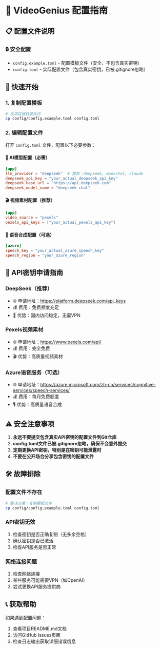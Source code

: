 # 🔧 VideoGenius 配置指南

## 📋 配置文件说明

### 🔒 安全配置
- `config.example.toml` - 配置模板文件（安全，不包含真实密钥）
- `config.toml` - 实际配置文件（包含真实密钥，已被.gitignore忽略）

## 🚀 快速开始

### 1. 复制配置模板
```bash
# 在项目根目录执行
cp config/config.example.toml config.toml
```

### 2. 编辑配置文件
打开 `config.toml` 文件，配置以下必要参数：

#### 🤖 AI模型配置（必需）
```toml
[app]
llm_provider = "deepseek"  # 推荐：deepseek, moonshot, claude
deepseek_api_key = "your_actual_deepseek_api_key"
deepseek_base_url = "https://api.deepseek.com"
deepseek_model_name = "deepseek-chat"
```

#### 🎬 视频素材配置（推荐）
```toml
[app]
video_source = "pexels"
pexels_api_keys = ["your_actual_pexels_api_key"]
```

#### 🎤 语音合成配置（可选）
```toml
[azure]
speech_key = "your_actual_azure_speech_key"
speech_region = "your_azure_region"
```

## 🔑 API密钥申请指南

### DeepSeek（推荐）
- 🌐 申请地址：https://platform.deepseek.com/api_keys
- 💰 费用：免费额度充足
- 🚀 优势：国内访问稳定，无需VPN

### Pexels视频素材
- 🌐 申请地址：https://www.pexels.com/api/
- 💰 费用：完全免费
- 🎬 优势：高质量视频素材

### Azure语音服务（可选）
- 🌐 申请地址：https://azure.microsoft.com/zh-cn/services/cognitive-services/speech-services/
- 💰 费用：每月免费额度
- 🎙️ 优势：高质量语音合成

## ⚠️ 安全注意事项

1. **永远不要提交包含真实API密钥的配置文件到Git仓库**
2. **config.toml文件已被.gitignore忽略，确保不会意外提交**
3. **定期更换API密钥，特别是在密钥可能泄露时**
4. **不要在公开场合分享包含密钥的配置文件**

## 🛠️ 故障排除

### 配置文件不存在
```bash
# 解决方案：复制模板文件
cp config/config.example.toml config.toml
```

### API密钥无效
1. 检查密钥是否正确复制（无多余空格）
2. 确认密钥是否已激活
3. 检查API服务是否正常

### 网络连接问题
1. 检查网络连接
2. 某些服务可能需要VPN（如OpenAI）
3. 尝试更换API服务提供商

## 📞 获取帮助

如果遇到配置问题：
1. 查看项目README.md文档
2. 访问GitHub Issues页面
3. 检查日志输出获取详细错误信息 